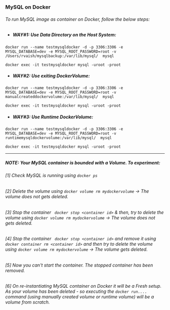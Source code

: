 ### MySQL on Docker

###### To run MySQL image as container on Docker, follow the below steps:

  - ##### WAY#1: Use Data Directory on the Host System:
```
docker run --name testmysqldocker -d -p 3306:3306 -e MYSQL_DATABASE=dev -e MYSQL_ROOT_PASSWORD=root -v /Users/rvaish/mysqlbackup:/var/lib/mysql/  mysql

docker exec -it testmysqldocker mysql -uroot -proot
```

  - ##### WAY#2: Use exiting DockerVolume: 
```
docker run --name testmysqldocker -d -p 3306:3306 -e MYSQL_DATABASE=dev -e MYSQL_ROOT_PASSWORD=root -v manualcreateddockervolume:/var/lib/mysql/  mysql

docker exec -it testmysqldocker mysql -uroot -proot
```

  - ##### WAY#3: Use Runtime DockerVolume:
```
docker run --name testmysqldocker -d -p 3306:3306 -e MYSQL_DATABASE=dev -e MYSQL_ROOT_PASSWORD=root -v runtimemysqldockervolume:/var/lib/mysql/  mysql

docker exec -it testmysqldocker mysql -uroot -proot
```

<hr>

##### *NOTE: Your MySQL container is bounded with a Volume. To experiment:*
###### [1] Check MySQL is running using ```docker ps``` </br>
###### [2] Delete the volume using ```docker volume rm mydockervolume``` &rarr; The volume does not gets deleted. </br>
###### [3] Stop the container ``` docker stop <container id>``` & then, try to delete the volume using ```docker volume rm mydockervolume``` &rarr; The volume does not gets deleted. </br>
###### [4] Stop the container ``` docker stop <container id>``` and remove it using ``` docker container rm <container id>``` and then try to delete the volume using ```docker volume rm mydockervolume``` &rarr; The volume gets deleted. </br>
###### [5] Now you can't start the container. The stopped container has been removed. </br>
###### [6] On re-instantiating MySQL container on Docker it will be a *Fresh setup*. As your volume has been deleted - so executing the *```docker run....```* command (using manually created volume or runtime volume) will be a volume from scratch.</br>
